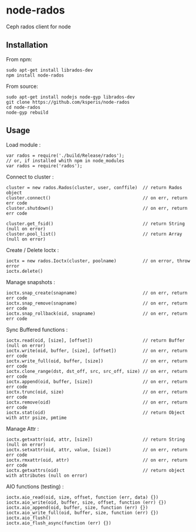 node-rados
==========

Ceph rados client for node

Installation
-------------

From npm:

	sudo apt-get install librados-dev
	npm install node-rados

From source:

	sudo apt-get install nodejs node-gyp librados-dev
	git clone https://github.com/ksperis/node-rados
	cd node-rados
	node-gyp rebuild


Usage
-----

Load module :

	var rados = require('./build/Release/rados');
	// or, if installed whith npm in node_modules
	var rados = require('rados');


Connect to cluster :

	cluster = new rados.Rados(cluster, user, conffile)	// return Rados object
	cluster.connect()									// on err, return err code
	cluster.shutdown()									// on err, return err code

	cluster.get_fsid()									// return String (null on error)
	cluster.pool_list()									// return Array (null on error)


Create / Delete Ioctx :

	ioctx = new rados.Ioctx(cluster, poolname)			// on error, throw error
	ioctx.delete()


Manage snapshots :

	ioctx.snap_create(snapname)							// on err, return err code
	ioctx.snap_remove(snapname)							// on err, return err code
	ioctx.snap_rollback(oid, snapname)					// on err, return err code


Sync Buffered functions :

	ioctx.read(oid, [size], [offset])					// return Buffer (null on error)
	ioctx.write(oid, buffer, [size], [offset])			// on err, return err code
	ioctx.write_full(oid, buffer, [size])				// on err, return err code
	ioctx.clone_range(dst, dst_off, src, src_off, size)	// on err, return err code
	ioctx.append(oid, buffer, [size])					// on err, return err code
	ioctx.trunc(oid, size)								// on err, return err code
	ioctx.remove(oid)									// on err, return err code
	ioctx.stat(oid)										// return Object with attr psize, pmtime


Manage Attr :

	ioctx.getxattr(oid, attr, [size])					// return String (null on error)
	ioctx.setxattr(oid, attr, value, [size])			// on err, return err code
	ioctx.rmxattr(oid, attr)							// on err, return err code
	ioctx.getxattrs(oid)								// return object with attributes (null on error)


AIO functions (testing) :

	ioctx.aio_read(oid, size, offset, function (err, data) {})
	ioctx.aio_write(oid, buffer, size, offset, function (err) {})
	ioctx.aio_append(oid, buffer, size, function (err) {})
	ioctx.aio_write_full(oid, buffer, size, function (err) {})
	ioctx.aio_flush()
	ioctx.aio_flush_async(function (err) {})
